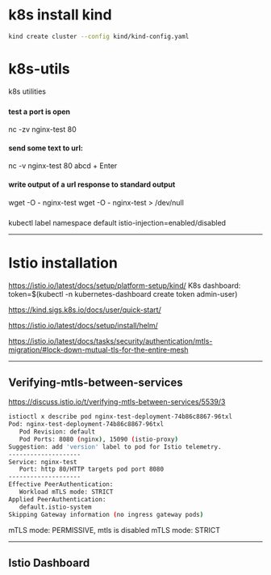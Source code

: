 # k8s install kind
```bash
kind create cluster --config kind/kind-config.yaml
```
# k8s-utils
k8s utilities 

### 
#### test a port is open
nc -zv nginx-test 80

#### send some text to url:
nc -v nginx-test 80
abcd + Enter


#### write output of a url response to standard output
wget -O - nginx-test
wget -O - nginx-test > /dev/null

###
kubectl label namespace default istio-injection=enabled/disabled

---

# Istio installation 
https://istio.io/latest/docs/setup/platform-setup/kind/
K8s dashboard: token=$(kubectl -n kubernetes-dashboard create token admin-user)

https://kind.sigs.k8s.io/docs/user/quick-start/

https://istio.io/latest/docs/setup/install/helm/

https://istio.io/latest/docs/tasks/security/authentication/mtls-migration/#lock-down-mutual-tls-for-the-entire-mesh

---

## Verifying-mtls-between-services 

https://discuss.istio.io/t/verifying-mtls-between-services/5539/3 
```bash
istioctl x describe pod nginx-test-deployment-74b86c8867-96txl              1 ↵  14:34:50 
Pod: nginx-test-deployment-74b86c8867-96txl
   Pod Revision: default
   Pod Ports: 8080 (nginx), 15090 (istio-proxy)
Suggestion: add 'version' label to pod for Istio telemetry.
--------------------
Service: nginx-test
   Port: http 80/HTTP targets pod port 8080
--------------------
Effective PeerAuthentication:
   Workload mTLS mode: STRICT
Applied PeerAuthentication:
   default.istio-system
Skipping Gateway information (no ingress gateway pods)
```
 mTLS mode: PERMISSIVE, mtls is disabled
 mTLS mode: STRICT
 
 ---
 ## Istio Dashboard
 
